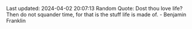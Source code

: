 Last updated: 2024-04-02 20:07:13
Random Quote: Dost thou love life? Then do not squander time, for that is the stuff life is made of. - Benjamin Franklin